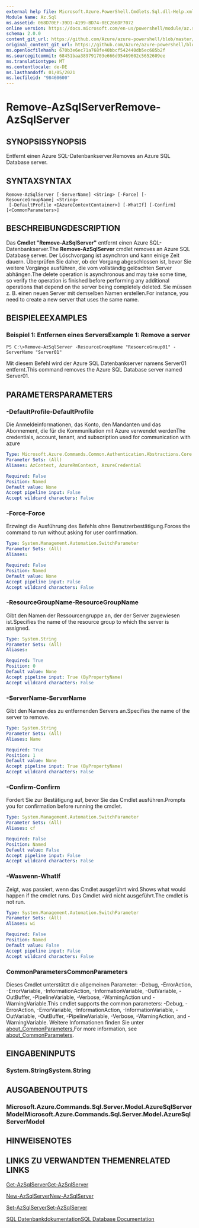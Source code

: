 ```yaml
---
external help file: Microsoft.Azure.PowerShell.Cmdlets.Sql.dll-Help.xml
Module Name: Az.Sql
ms.assetid: 068D70EF-39D1-4199-BD74-0EC266DF7072
online version: https://docs.microsoft.com/en-us/powershell/module/az.sql/remove-azsqlserver
schema: 2.0.0
content_git_url: https://github.com/Azure/azure-powershell/blob/master/src/Sql/Sql/help/Remove-AzSqlServer.md
original_content_git_url: https://github.com/Azure/azure-powershell/blob/master/src/Sql/Sql/help/Remove-AzSqlServer.md
ms.openlocfilehash: 670b3e6ec71a768fe40bbcf542440db5ec685b2f
ms.sourcegitcommit: 68451baa389791703e666d95469602c5652609ee
ms.translationtype: MT
ms.contentlocale: de-DE
ms.lasthandoff: 01/05/2021
ms.locfileid: "98460600"
---
```

# <span data-ttu-id="dcf32-101">Remove-AzSqlServer</span><span class="sxs-lookup"><span data-stu-id="dcf32-101">Remove-AzSqlServer</span></span>

## <span data-ttu-id="dcf32-102">SYNOPSIS</span><span class="sxs-lookup"><span data-stu-id="dcf32-102">SYNOPSIS</span></span>
<span data-ttu-id="dcf32-103">Entfernt einen Azure SQL-Datenbankserver.</span><span class="sxs-lookup"><span data-stu-id="dcf32-103">Removes an Azure SQL Database server.</span></span>

## <span data-ttu-id="dcf32-104">SYNTAX</span><span class="sxs-lookup"><span data-stu-id="dcf32-104">SYNTAX</span></span>

```
Remove-AzSqlServer [-ServerName] <String> [-Force] [-ResourceGroupName] <String>
 [-DefaultProfile <IAzureContextContainer>] [-WhatIf] [-Confirm] [<CommonParameters>]
```

## <span data-ttu-id="dcf32-105">BESCHREIBUNG</span><span class="sxs-lookup"><span data-stu-id="dcf32-105">DESCRIPTION</span></span>
<span data-ttu-id="dcf32-106">Das **Cmdlet "Remove-AzSqlServer"** entfernt einen Azure SQL-Datenbankserver.</span><span class="sxs-lookup"><span data-stu-id="dcf32-106">The **Remove-AzSqlServer** cmdlet removes an Azure SQL Database server.</span></span>
<span data-ttu-id="dcf32-107">Der Löschvorgang ist asynchron und kann einige Zeit dauern. Überprüfen Sie daher, ob der Vorgang abgeschlossen ist, bevor Sie weitere Vorgänge ausführen, die vom vollständig gelöschten Server abhängen.</span><span class="sxs-lookup"><span data-stu-id="dcf32-107">The delete operation is asynchronous and may take some time, so verify the operation is finished before performing any additional operations that depend on the server being completely deleted.</span></span>
<span data-ttu-id="dcf32-108">Sie müssen z. B. einen neuen Server mit demselben Namen erstellen.</span><span class="sxs-lookup"><span data-stu-id="dcf32-108">For instance, you need to create a new server that uses the same name.</span></span>

## <span data-ttu-id="dcf32-109">BEISPIELE</span><span class="sxs-lookup"><span data-stu-id="dcf32-109">EXAMPLES</span></span>

### <span data-ttu-id="dcf32-110">Beispiel 1: Entfernen eines Servers</span><span class="sxs-lookup"><span data-stu-id="dcf32-110">Example 1: Remove a server</span></span>
```
PS C:\>Remove-AzSqlServer -ResourceGroupName "ResourceGroup01" -ServerName "Server01"
```

<span data-ttu-id="dcf32-111">Mit diesem Befehl wird der Azure SQL Datenbankserver namens Server01 entfernt.</span><span class="sxs-lookup"><span data-stu-id="dcf32-111">This command removes the Azure SQL Database server named Server01.</span></span>

## <span data-ttu-id="dcf32-112">PARAMETERS</span><span class="sxs-lookup"><span data-stu-id="dcf32-112">PARAMETERS</span></span>

### <span data-ttu-id="dcf32-113">-DefaultProfile</span><span class="sxs-lookup"><span data-stu-id="dcf32-113">-DefaultProfile</span></span>
<span data-ttu-id="dcf32-114">Die Anmeldeinformationen, das Konto, den Mandanten und das Abonnement, die für die Kommunikation mit Azure verwendet werden</span><span class="sxs-lookup"><span data-stu-id="dcf32-114">The credentials, account, tenant, and subscription used for communication with azure</span></span>

```yaml
Type: Microsoft.Azure.Commands.Common.Authentication.Abstractions.Core.IAzureContextContainer
Parameter Sets: (All)
Aliases: AzContext, AzureRmContext, AzureCredential

Required: False
Position: Named
Default value: None
Accept pipeline input: False
Accept wildcard characters: False
```

### <span data-ttu-id="dcf32-115">-Force</span><span class="sxs-lookup"><span data-stu-id="dcf32-115">-Force</span></span>
<span data-ttu-id="dcf32-116">Erzwingt die Ausführung des Befehls ohne Benutzerbestätigung.</span><span class="sxs-lookup"><span data-stu-id="dcf32-116">Forces the command to run without asking for user confirmation.</span></span>

```yaml
Type: System.Management.Automation.SwitchParameter
Parameter Sets: (All)
Aliases:

Required: False
Position: Named
Default value: None
Accept pipeline input: False
Accept wildcard characters: False
```

### <span data-ttu-id="dcf32-117">-ResourceGroupName</span><span class="sxs-lookup"><span data-stu-id="dcf32-117">-ResourceGroupName</span></span>
<span data-ttu-id="dcf32-118">Gibt den Namen der Ressourcengruppe an, der der Server zugewiesen ist.</span><span class="sxs-lookup"><span data-stu-id="dcf32-118">Specifies the name of the resource group to which the server is assigned.</span></span>

```yaml
Type: System.String
Parameter Sets: (All)
Aliases:

Required: True
Position: 0
Default value: None
Accept pipeline input: True (ByPropertyName)
Accept wildcard characters: False
```

### <span data-ttu-id="dcf32-119">-ServerName</span><span class="sxs-lookup"><span data-stu-id="dcf32-119">-ServerName</span></span>
<span data-ttu-id="dcf32-120">Gibt den Namen des zu entfernenden Servers an.</span><span class="sxs-lookup"><span data-stu-id="dcf32-120">Specifies the name of the server to remove.</span></span>

```yaml
Type: System.String
Parameter Sets: (All)
Aliases: Name

Required: True
Position: 1
Default value: None
Accept pipeline input: True (ByPropertyName)
Accept wildcard characters: False
```

### <span data-ttu-id="dcf32-121">-Confirm</span><span class="sxs-lookup"><span data-stu-id="dcf32-121">-Confirm</span></span>
<span data-ttu-id="dcf32-122">Fordert Sie zur Bestätigung auf, bevor Sie das Cmdlet ausführen.</span><span class="sxs-lookup"><span data-stu-id="dcf32-122">Prompts you for confirmation before running the cmdlet.</span></span>

```yaml
Type: System.Management.Automation.SwitchParameter
Parameter Sets: (All)
Aliases: cf

Required: False
Position: Named
Default value: False
Accept pipeline input: False
Accept wildcard characters: False
```

### <span data-ttu-id="dcf32-123">-Waswenn</span><span class="sxs-lookup"><span data-stu-id="dcf32-123">-WhatIf</span></span>
<span data-ttu-id="dcf32-124">Zeigt, was passiert, wenn das Cmdlet ausgeführt wird.</span><span class="sxs-lookup"><span data-stu-id="dcf32-124">Shows what would happen if the cmdlet runs.</span></span>
<span data-ttu-id="dcf32-125">Das Cmdlet wird nicht ausgeführt.</span><span class="sxs-lookup"><span data-stu-id="dcf32-125">The cmdlet is not run.</span></span>

```yaml
Type: System.Management.Automation.SwitchParameter
Parameter Sets: (All)
Aliases: wi

Required: False
Position: Named
Default value: False
Accept pipeline input: False
Accept wildcard characters: False
```

### <span data-ttu-id="dcf32-126">CommonParameters</span><span class="sxs-lookup"><span data-stu-id="dcf32-126">CommonParameters</span></span>
<span data-ttu-id="dcf32-127">Dieses Cmdlet unterstützt die allgemeinen Parameter: -Debug, -ErrorAction, -ErrorVariable, -InformationAction, -InformationVariable, -OutVariable, -OutBuffer, -PipelineVariable, -Verbose, -WarningAction und -WarningVariable.</span><span class="sxs-lookup"><span data-stu-id="dcf32-127">This cmdlet supports the common parameters: -Debug, -ErrorAction, -ErrorVariable, -InformationAction, -InformationVariable, -OutVariable, -OutBuffer, -PipelineVariable, -Verbose, -WarningAction, and -WarningVariable.</span></span> <span data-ttu-id="dcf32-128">Weitere Informationen finden Sie unter [about_CommonParameters.](http://go.microsoft.com/fwlink/?LinkID=113216)</span><span class="sxs-lookup"><span data-stu-id="dcf32-128">For more information, see [about_CommonParameters](http://go.microsoft.com/fwlink/?LinkID=113216).</span></span>

## <span data-ttu-id="dcf32-129">EINGABEN</span><span class="sxs-lookup"><span data-stu-id="dcf32-129">INPUTS</span></span>

### <span data-ttu-id="dcf32-130">System.String</span><span class="sxs-lookup"><span data-stu-id="dcf32-130">System.String</span></span>

## <span data-ttu-id="dcf32-131">AUSGABEN</span><span class="sxs-lookup"><span data-stu-id="dcf32-131">OUTPUTS</span></span>

### <span data-ttu-id="dcf32-132">Microsoft.Azure.Commands.Sql.Server.Model.AzureSqlServerModel</span><span class="sxs-lookup"><span data-stu-id="dcf32-132">Microsoft.Azure.Commands.Sql.Server.Model.AzureSqlServerModel</span></span>

## <span data-ttu-id="dcf32-133">HINWEISE</span><span class="sxs-lookup"><span data-stu-id="dcf32-133">NOTES</span></span>

## <span data-ttu-id="dcf32-134">LINKS ZU VERWANDTEN THEMEN</span><span class="sxs-lookup"><span data-stu-id="dcf32-134">RELATED LINKS</span></span>

[<span data-ttu-id="dcf32-135">Get-AzSqlServer</span><span class="sxs-lookup"><span data-stu-id="dcf32-135">Get-AzSqlServer</span></span>](./Get-AzSqlServer.md)

[<span data-ttu-id="dcf32-136">New-AzSqlServer</span><span class="sxs-lookup"><span data-stu-id="dcf32-136">New-AzSqlServer</span></span>](./New-AzSqlServer.md)

[<span data-ttu-id="dcf32-137">Set-AzSqlServer</span><span class="sxs-lookup"><span data-stu-id="dcf32-137">Set-AzSqlServer</span></span>](./Set-AzSqlServer.md)

[<span data-ttu-id="dcf32-138">SQL Datenbankdokumentation</span><span class="sxs-lookup"><span data-stu-id="dcf32-138">SQL Database Documentation</span></span>](https://docs.microsoft.com/azure/sql-database/)


